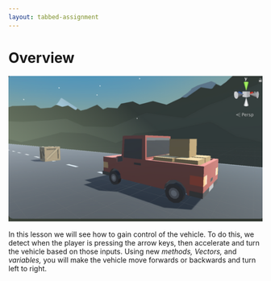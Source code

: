 ```yaml
---
layout: tabbed-assignment
---
```


# Overview

<img class="overview-image" src="assets/images/screen-capture.png">

In this lesson we will see how to gain control of the vehicle. To do this, we detect when the player is pressing the arrow keys, then accelerate and turn the vehicle based on those inputs. Using new _methods, Vectors,_ and _variables,_ you will make the vehicle move forwards or backwards and turn left to right.

[slides]: <{{site.data.assignment.slides}}>
[template]: <{{site.data.assignment.template}}>
